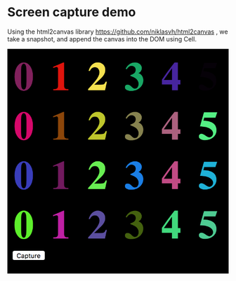 # Screen capture demo

Using the html2canvas library https://github.com/niklasvh/html2canvas , we take a snapshot, and append the canvas into the DOM using Cell.

![](demo.png)